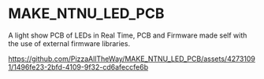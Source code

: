 # MAKE_NTNU_LED_PCB
A light show PCB of LEDs in Real Time, PCB and Firmware made self with the use of external firmware libraries.

https://github.com/PizzaAllTheWay/MAKE_NTNU_LED_PCB/assets/42731091/1496fe23-2bfd-4109-9f32-cd6afeccfe6b

